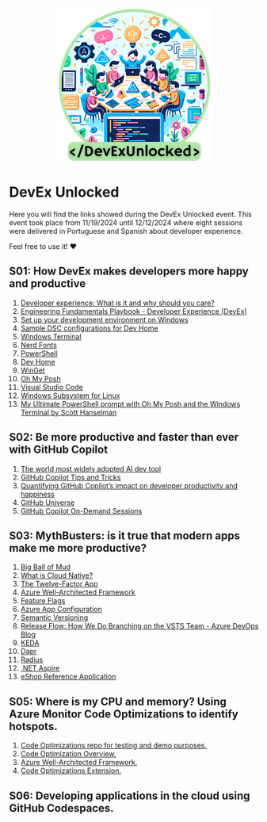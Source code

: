 <p align="center" width="100%">
<img src="./assets/logo.png" alt="DevEx Unlocked logo" />
</p>

# DevEx Unlocked

Here you will find the links showed during the DevEx Unlocked event.
This event took place from 11/19/2024 until 12/12/2024 where eight sessions were delivered in Portuguese and Spanish about developer experience.

Feel free to use it! ❤️

## S01: How DevEx makes developers more happy and productive

1. [Developer experience: What is it and why should you care?](https://github.blog/enterprise-software/collaboration/developer-experience-what-is-it-and-why-should-you-care/)
2. [Engineering Fundamentals Playbook - Developer Experience (DevEx)](https://microsoft.github.io/code-with-engineering-playbook/developer-experience/)
3. [Set up your development environment on Windows](https://learn.microsoft.com/en-us/windows/dev-environment/)
4. [Sample DSC configurations for Dev Home](https://github.com/microsoft/devhome/tree/main/docs/sampleConfigurations)
5. [Windows Terminal](https://github.com/microsoft/terminal)
6. [Nerd Fonts](https://www.nerdfonts.com/)
7. [PowerShell](https://github.com/PowerShell/PowerShell)
8. [Dev Home](https://github.com/microsoft/devhome)
9. [WinGet](https://github.com/microsoft/winget-cli)
10. [Oh My Posh](https://ohmyposh.dev/)
11. [Visual Studio Code](https://code.visualstudio.com/)
12. [Windows Subsystem for Linux](https://learn.microsoft.com/en-us/windows/wsl/)
13. [My Ultimate PowerShell prompt with Oh My Posh and the Windows Terminal by Scott Hanselman](https://www.hanselman.com/blog/my-ultimate-powershell-prompt-with-oh-my-posh-and-the-windows-terminal)

## S02: Be more productive and faster than ever with GitHub Copilot

1. [The world most widely adopted AI dev tool](https://github.com/features/copilot)
2. [GitHub Copilot Tips and Tricks](https://www.youtube.com/watch?v=1qs6QKk0DVc&ab_channel=GitHub)
3. [Quantifying GitHub Copilot’s impact on developer productivity and happiness](https://github.blog/news-insights/research/research-quantifying-github-copilots-impact-on-developer-productivity-and-happiness/)
4. [GitHub Universe](https://githubuniverse.com/)
5. [GitHub Copilot On-Demand Sessions](https://reg.githubuniverse.com/flow/github/universe24/attendee-portal/page/sessioncatalog?search.deliveryformat=1692799009854004CQlx&search.githubproduct=1681323318975006zEYH)

## S03: MythBusters: is it true that modern apps make me more productive?

1. [Big Ball of Mud](https://deviq.com/antipatterns/big-ball-of-mud)
2. [What is Cloud Native?](https://learn.microsoft.com/en-us/dotnet/architecture/cloud-native/definition)
3. [The Twelve-Factor App](https://12factor.net/)
4. [Azure Well-Architected Framework](https://learn.microsoft.com/en-us/azure/well-architected/)
5. [Feature Flags](https://martinfowler.com/articles/feature-toggles.html)
6. [Azure App Configuration](https://learn.microsoft.com/en-us/azure/azure-app-configuration/overview)
7. [Semantic Versioning](https://semver.org/)
8. [Release Flow: How We Do Branching on the VSTS Team - Azure DevOps Blog](https://devblogs.microsoft.com/devops/release-flow-how-we-do-branching-on-the-vsts-team/)
9. [KEDA](https://keda.sh/)
10. [Dapr](https://dapr.io/)
11. [Radius](https://radapp.io/)
12. [.NET Aspire](https://learn.microsoft.com/en-us/dotnet/aspire/get-started/aspire-overview)
13. [eShop Reference Application](https://github.com/dotnet/eshop)

## S05: Where is my CPU and memory? Using Azure Monitor Code Optimizations to identify hotspots.
1. [Code Optimizations repo for testing and demo purposes.](https://github.com/jkalis-MS/CodeOptimizationsSampleApp/tree/main)
2. [Code Optimization Overview.](https://learn.microsoft.com/en-us/azure/azure-monitor/insights/code-optimizations)
3. [Azure Well-Architected Framework.](https://learn.microsoft.com/en-us/azure/well-architected/)
4. [Code Optimizations Extension.](https://learn.microsoft.com/en-us/azure/azure-monitor/insights/code-optimizations-vscode-extension)

## S06: Developing applications in the cloud using GitHub Codespaces.





